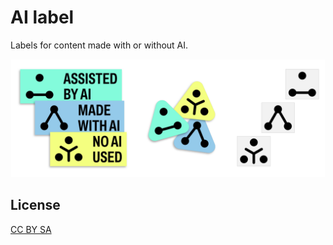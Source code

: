 # AI label

Labels for content made with or without AI.

![Preview of the images in the pack](image-pack/ai-label_pack-preview.png?raw=true)

## License

[CC BY SA](https://creativecommons.org/licenses/by-sa/2.0/)